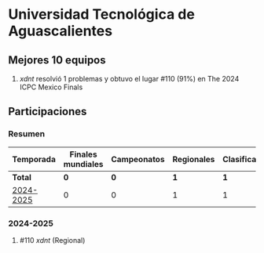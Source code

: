 ---
---

# Universidad Tecnológica de Aguascalientes

## Mejores 10 equipos

1. _xdnt_ resolvió 1 problemas y obtuvo el lugar #110 (91%) en The 2024 ICPC Mexico Finals

## Participaciones

### Resumen

| Temporada | Finales mundiales | Campeonatos | Regionales | Clasificatorios | Equipos |
| --- | --- | --- | --- | --- | --- |
| **Total** | **0** | **0** | **1** | **1** | **1** |
| [2024-2025](#2024-2025) | 0 | 0 | 1 | 1 | 1 |

### 2024-2025

1. #110 _xdnt_ (Regional)



